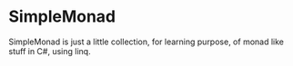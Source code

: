 # SimpleMonad
SimpleMonad is just a little collection, for learning purpose, of monad like stuff in C#,
using linq.
